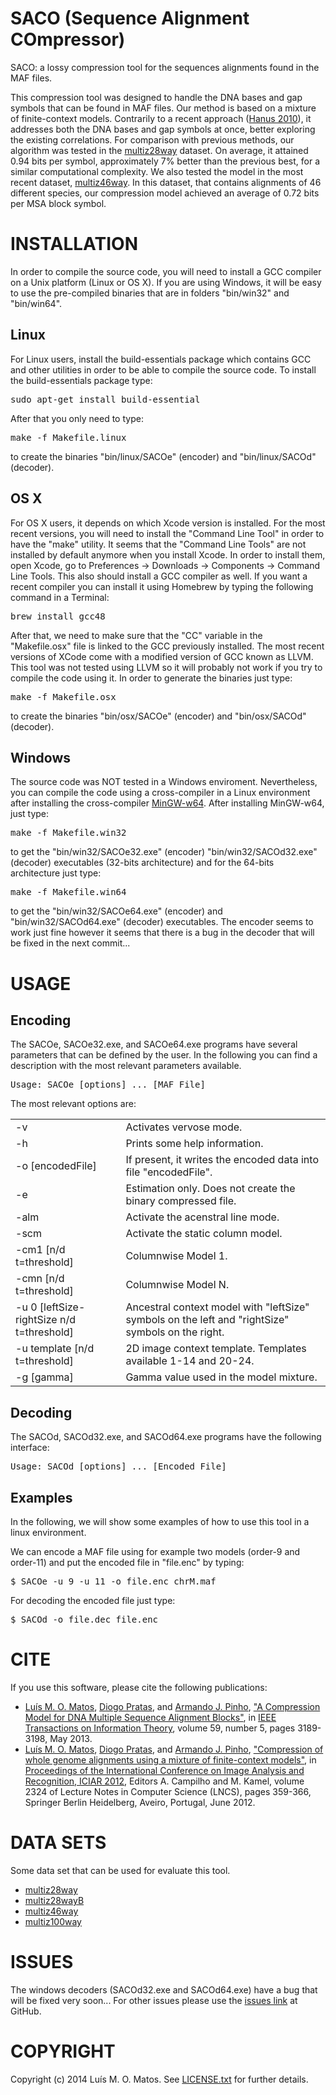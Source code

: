 # SACO (Sequence Alignment COmpressor) #
SACO: a lossy compression tool for the sequences alignments found in the MAF files.

This compression tool was designed to handle the DNA bases and gap symbols that can be found in MAF files. Our method is based on a mixture of finite-context models. Contrarily to a recent approach ([Hanus 2010](http://dx.doi.org/10.1109/TIT.2009.2037052)), it addresses both the DNA bases and gap symbols at once, better exploring the existing correlations. For comparison with previous methods, our algorithm was tested in the [multiz28way](http://hgdownload-test.cse.ucsc.edu/goldenPath/hg18/multiz28way) dataset. On average, it attained 0.94 bits per symbol, approximately 7% better than the previous best, for a similar computational complexity. We also tested the model in the most recent dataset, [multiz46way](http://hgdownload-test.cse.ucsc.edu/goldenPath/hg19/multiz46way). In this dataset, that contains alignments of 46 different species, our compression model achieved an average of 0.72 bits per MSA block symbol.


# INSTALLATION #
In order to compile the source code, you will need to install a GCC compiler on a Unix platform (Linux or OS X). If you are using Windows, it will be easy to use the pre-compiled binaries that are in folders "bin/win32" and "bin/win64".

## Linux ##
For Linux users, install the build-essentials package which contains GCC and other utilities in order to be able to compile the source code. To install the build-essentials package type:
<pre>sudo apt-get install build-essential</pre>
After that you only need to type:
<pre>make -f Makefile.linux</pre>
to create the binaries "bin/linux/SACOe" (encoder) and "bin/linux/SACOd" (decoder).

## OS X ##
For OS X users, it depends on which Xcode version is installed. For the most recent versions, you will need to install the "Command Line Tool" in order to have the "make" utility. It seems that the "Command Line Tools" are not installed by default anymore when you install Xcode. In order to install them, open Xcode, go to Preferences -> Downloads -> Components -> Command Line Tools. This also should install a GCC compiler as well. If you want a recent compiler you can install it using Homebrew by typing the following command in a Terminal:
<pre>brew install gcc48</pre>
After that, we need to make sure that the "CC" variable in the "Makefile.osx" file is linked to the GCC previously installed. The most recent versions of XCode come with a modified version of GCC known as LLVM. This tool was not tested using LLVM so it will probably not work if you try to compile the code using it. In order to generate the binaries just type:
<pre>make -f Makefile.osx</pre>
to create the binaries "bin/osx/SACOe" (encoder) and "bin/osx/SACOd" (decoder).

## Windows ##
The source code was NOT tested in a Windows enviroment. Nevertheless, you can compile the code using a cross-compiler in a Linux environment after installing the cross-compiler [MinGW-w64](http://mingw-w64.sourceforge.net). After installing MinGW-w64, just type:
<pre>make -f Makefile.win32</pre>
to get the "bin/win32/SACOe32.exe" (encoder) "bin/win32/SACOd32.exe" (decoder) executables (32-bits architecture) and for the 64-bits architecture just type:
<pre>make -f Makefile.win64</pre> 
to get the "bin/win32/SACOe64.exe" (encoder) and "bin/win32/SACOd64.exe" (decoder) executables.
The encoder seems to work just fine however it seems that there is a bug in the decoder that will be fixed in the next commit...

# USAGE #
## Encoding ##
The SACOe, SACOe32.exe, and SACOe64.exe programs have several parameters that can be defined by the user. In the following you can find a description with the most relevant parameters available.

<pre>Usage: SACOe [options] ... [MAF File]</pre>
The most relevant options are:
<table align="center">
        <tr> 
          <td width="35%">-v</td> 
          <td width="65%">Activates vervose mode.</td>
        </tr>
        <tr> 
          <td width="35%">-h</td> 
          <td width="65%">Prints some help information.</td>
        </tr>
        <tr> 
          <td width="35%">-o [encodedFile]</td> 
          <td width="65%">If present, it writes the encoded data into file "encodedFile".</td>
        </tr>
        <tr> 
          <td width="35%">-e</td> 
          <td width="65%">Estimation only. Does not create the binary compressed file.</td>
        </tr>
        <tr> 
          <td width="35%">-alm</td> 
          <td width="65%">Activate the acenstral line mode.</td>
        </tr>
        <tr> 
          <td width="35%">-scm</td> 
          <td width="65%">Activate the static column model.</td>
        </tr>
        <tr> 
          <td width="35%">-cm1 [n/d t=threshold]</td> 
          <td width="65%">Columnwise Model 1.</td>
        </tr>
         <tr> 
          <td width="35%">-cmn [n/d t=threshold]</td> 
          <td width="65%">Columnwise Model N.</td>
        </tr>
         <tr> 
          <td width="35%">-u 0 [leftSize-rightSize n/d t=threshold]</td> 
          <td width="65%">Ancestral context model with "leftSize" symbols on the left and "rightSize" symbols on the right.</td>
        </tr>
        <tr> 
          <td width="35%">-u template [n/d t=threshold]</td> 
          <td width="65%">2D image context template. Templates available 1-14 and 20-24.</td>
        </tr>
        <tr> 
          <td width="35%">-g [gamma]</td> 
          <td width="65%">Gamma value used in the model mixture.</td>
        </tr>
  </table>
  
## Decoding ##
The SACOd, SACOd32.exe, and SACOd64.exe programs have the following interface:

<pre>Usage: SACOd [options] ... [Encoded File]</pre>

<!--The available options are:
<table align="center">
        <tr> 
          <td width="35%">-v</td> 
          <td width="65%"> Activates vervose mode. </td>
        </tr>
        <tr> 
                <td width="25%">-o [decodedFile]</td> 
                <td width="75%">If present, it writes the decoded data into file "decodedFile".</td>
        </tr>
</table> -->

## Examples ##
In the following, we will show some examples of how to use this tool in a linux environment.

We can encode a MAF file using for example two models (order-9 and order-11) and put the encoded file in "file.enc" by typing:
<pre>$ SACOe -u 9 -u 11 -o file.enc chrM.maf</pre>

For decoding the encoded file just type:
<pre>$ SACOd -o file.dec file.enc</pre>

# CITE #
If you use this software, please cite the following publications: 
* [Luís M. O. Matos](http://sweet.ua.pt/luismatos), [Diogo Pratas](http://sweet.ua.pt/pratas), and [Armando J. Pinho](http://sweet.ua.pt/ap), ["A Compression Model for DNA Multiple Sequence Alignment Blocks"](http://ieeexplore.ieee.org/xpl/articleDetails.jsp?arnumber=6415270), in [IEEE Transactions on Information Theory](http://ieeexplore.ieee.org/xpl/RecentIssue.jsp?punumber=18), volume 59, number 5, pages 3189-3198, May 2013.
* [Luís M. O. Matos](http://sweet.ua.pt/luismatos), [Diogo Pratas](http://sweet.ua.pt/pratas), and [Armando J. Pinho](http://sweet.ua.pt/ap), ["Compression of whole genome alignments using a mixture of finite-context models"](https://dl.dropboxusercontent.com/u/1944285/publications/ConferencePapers/Matos-2012c.pdf), in [Proceedings of the International Conference on Image Analysis and Recognition, ICIAR 2012](http://www.aimiconf.org/iciar12), Editors A. Campilho and M. Kamel, volume 2324 of Lecture Notes in Computer Science (LNCS), pages 359-366, Springer Berlin Heidelberg, Aveiro, Portugal, June 2012.

# DATA SETS #
Some data set that can be used for evaluate this tool.
* [multiz28way](http://hgdownload-test.cse.ucsc.edu/goldenPath/hg18/multiz28way)
* [multiz28wayB](http://hgdownload-test.cse.ucsc.edu/goldenPath/hg18/multiz28way/multiz28wayAnno.tar.gz)
* [multiz46way](http://hgdownload-test.cse.ucsc.edu/goldenPath/hg19/multiz46way)
* [multiz100way](http://hgdownload-test.cse.ucsc.edu/goldenPath/hg19/multiz100way)

# ISSUES #
The windows decoders (SACOd32.exe and SACOd64.exe) have a bug that will be fixed very soon...
For other issues please use the [issues link](https://github.com/lumiratos/saco/issues) at GitHub.
<!---
At the time, there are no relevant issues detected but if you find one please let me know using the [issues link](https://github.com/lumiratos/saco/issues) at GitHub.
-->

# COPYRIGHT #
Copyright (c) 2014 Luís M. O. Matos. See [LICENSE.txt](https://github.com/lumiratos/saco/blob/master/LICENSE.txt) for further details.
